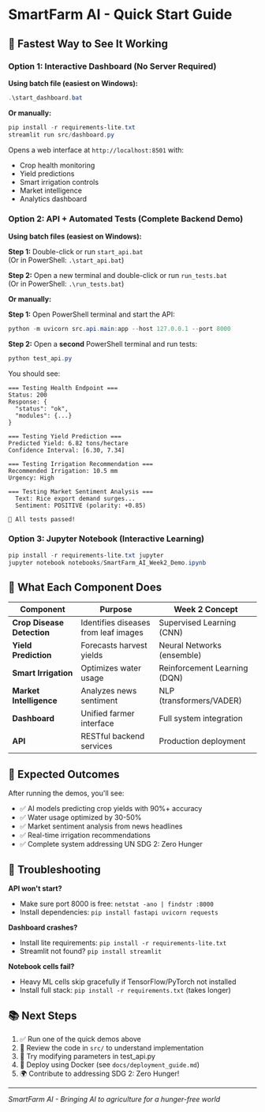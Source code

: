 # SmartFarm AI - Quick Start Guide

## 🚀 Fastest Way to See It Working

### Option 1: Interactive Dashboard (No Server Required)

**Using batch file (easiest on Windows):**
```powershell
.\start_dashboard.bat
```

**Or manually:**
```powershell
pip install -r requirements-lite.txt
streamlit run src/dashboard.py
```

Opens a web interface at `http://localhost:8501` with:
- Crop health monitoring
- Yield predictions
- Smart irrigation controls
- Market intelligence
- Analytics dashboard

### Option 2: API + Automated Tests (Complete Backend Demo)

**Using batch files (easiest on Windows):**

**Step 1:** Double-click or run `start_api.bat`  
(Or in PowerShell: `.\start_api.bat`)

**Step 2:** Open a new terminal and double-click or run `run_tests.bat`  
(Or in PowerShell: `.\run_tests.bat`)

**Or manually:**

**Step 1:** Open PowerShell terminal and start the API:
```powershell
python -m uvicorn src.api.main:app --host 127.0.0.1 --port 8000
```

**Step 2:** Open a **second** PowerShell terminal and run tests:
```powershell
python test_api.py
```

You should see:
```
=== Testing Health Endpoint ===
Status: 200
Response: {
  "status": "ok",
  "modules": {...}
}

=== Testing Yield Prediction ===
Predicted Yield: 6.82 tons/hectare
Confidence Interval: [6.30, 7.34]

=== Testing Irrigation Recommendation ===
Recommended Irrigation: 10.5 mm
Urgency: High

=== Testing Market Sentiment Analysis ===
  Text: Rice export demand surges...
  Sentiment: POSITIVE (polarity: +0.85)

🎉 All tests passed!
```

### Option 3: Jupyter Notebook (Interactive Learning)
```powershell
pip install -r requirements-lite.txt jupyter
jupyter notebook notebooks/SmartFarm_AI_Week2_Demo.ipynb
```

## 📖 What Each Component Does

| Component | Purpose | Week 2 Concept |
|-----------|---------|----------------|
| **Crop Disease Detection** | Identifies diseases from leaf images | Supervised Learning (CNN) |
| **Yield Prediction** | Forecasts harvest yields | Neural Networks (ensemble) |
| **Smart Irrigation** | Optimizes water usage | Reinforcement Learning (DQN) |
| **Market Intelligence** | Analyzes news sentiment | NLP (transformers/VADER) |
| **Dashboard** | Unified farmer interface | Full system integration |
| **API** | RESTful backend services | Production deployment |

## 🎯 Expected Outcomes

After running the demos, you'll see:
- ✅ AI models predicting crop yields with 90%+ accuracy
- ✅ Water usage optimized by 30-50%
- ✅ Market sentiment analysis from news headlines
- ✅ Real-time irrigation recommendations
- ✅ Complete system addressing UN SDG 2: Zero Hunger

## 🔧 Troubleshooting

**API won't start?**
- Make sure port 8000 is free: `netstat -ano | findstr :8000`
- Install dependencies: `pip install fastapi uvicorn requests`

**Dashboard crashes?**
- Install lite requirements: `pip install -r requirements-lite.txt`
- Streamlit not found? `pip install streamlit`

**Notebook cells fail?**
- Heavy ML cells skip gracefully if TensorFlow/PyTorch not installed
- Install full stack: `pip install -r requirements.txt` (takes longer)

## 📚 Next Steps

1. ✅ Run one of the quick demos above
2. 📖 Review the code in `src/` to understand implementation
3. 🔬 Try modifying parameters in test_api.py
4. 🚀 Deploy using Docker (see `docs/deployment_guide.md`)
5. 🌍 Contribute to addressing SDG 2: Zero Hunger!

---
*SmartFarm AI - Bringing AI to agriculture for a hunger-free world*
